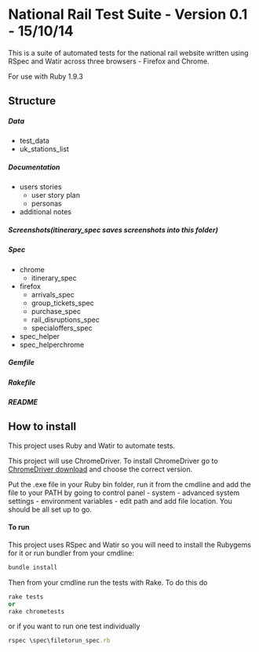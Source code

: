 # National Rail Test Suite - Version 0.1 - 15/10/14

This is a suite of automated tests for the national rail website written using RSpec and Watir across three browsers - Firefox and Chrome. 

For use with Ruby 1.9.3 

## Structure 

##### Data 
* test_data 
* uk_stations_list

##### Documentation
* users stories
     - user story plan 
     - personas 
* additional notes 

##### Screenshots(itinerary_spec saves screenshots into this folder)

##### Spec 
* chrome 
    - itinerary_spec 
* firefox 
    - arrivals_spec 
    - group_tickets_spec
    - purchase_spec 
    - rail_disruptions_spec 
    - specialoffers_spec
* spec_helper 
* spec_helperchrome

##### Gemfile
##### Rakefile
##### README

## How to install 

This project uses Ruby and Watir to automate tests.

This project will use ChromeDriver. To install ChromeDriver go to [ChromeDriver download](http://chromedriver.storage.googleapis.com/index.html) and choose the correct version.

Put the .exe file in your Ruby bin folder, run it from the cmdline and add the file to your PATH by going to control panel - system - advanced system settings - environment variables - edit path and add file location. You should be all set up to go.

#### To run

This project uses RSpec and Watir so you will need to install the Rubygems for it or run bundler from your cmdline:

```ruby
bundle install
``` 

Then from your cmdline run the tests with Rake. To do this do
```ruby
rake tests
or
rake chrometests
```
or if you want to run one test individually
```ruby
rspec \spec\filetorun_spec.rb
```

